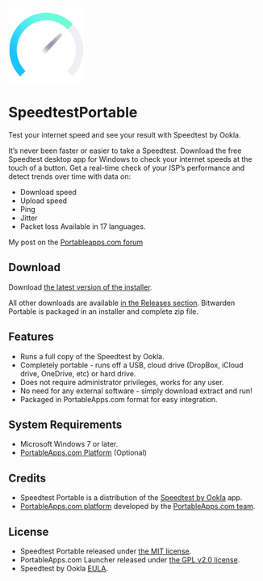 <img src="./SpeedtestPortable/App/AppInfo/appicon_256.png" alt="Speedtest logo" width="150" />

# SpeedtestPortable

Test your internet speed and see your result with Speedtest by Ookla.

It’s never been faster or easier to take a Speedtest. Download the 
free Speedtest desktop app for Windows to check your internet speeds at 
the touch of a button. Get a real-time check of your ISP’s performance 
and detect trends over time with data on:
*   Download speed
*   Upload speed
*   Ping
*   Jitter
*   Packet loss
Available in 17 languages.

My post on the [Portableapps.com forum](https://portableapps.com/node/60564)

## Download

Download [the latest version of the installer][D1].

All other downloads are available [in the Releases section][D2]. Bitwarden Portable
is packaged in an installer and complete zip file.

[D1]: https://github.com/Makazzz/SpeedtestPortable/releases/latest
[D2]: https://github.com/Makazzz/SpeedtestPortable/releases

## Features

*   Runs a full copy of the Speedtest by Ookla.
*   Completely portable - runs off a USB, cloud drive (DropBox, iCloud drive, OneDrive, etc) or hard drive.
*   Does not require administrator privileges, works for any user.
*   No need for any external software - simply download extract and run!
*   Packaged in PortableApps.com format for easy integration.

## System Requirements

*   Microsoft Windows 7 or later.
*   [PortableApps.com Platform](https://portableapps.com/download) (Optional)

## Credits

*   Speedtest Portable is a distribution of the [Speedtest by Ookla](https://www.speedtest.net) app.
*   [PortableApps.com platform](https://portableapps.com/download) developed by the [PortableApps.com team](https://portableapps.com).

## License

*   Speedtest Portable released under [the MIT license](https://raw.githubusercontent.com/Makazzz/SpeedtestPortable/master/LICENSE).
*   PortableApps.com Launcher released under [the GPL v2.0 license](https://raw.githubusercontent.com/Makazzz/SpeedtestPortable/master/SpeedtestPortable/Other/Source/LauncherLicense.txt).
*   Speedtest by Ookla [EULA](https://raw.githubusercontent.com/Makazzz/SpeedtestPortable/master/SpeedtestPortable/App/AppInfo/EULA.txt).
